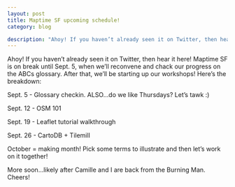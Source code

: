 ```yaml
---
layout: post
title: Maptime SF upcoming schedule!
category: blog

description: "Ahoy! If you haven’t already seen it on Twitter, then hear it here! Maptime SF is on break until Sept. 5, when we’ll reconvene and chack our progress on the ABCs glossary. After that, we’ll be starting up our workshops!"
---
```



Ahoy! If you haven’t already seen it on Twitter, then hear it here! Maptime SF is on break until Sept. 5, when we’ll reconvene and chack our progress on the ABCs glossary. After that, we’ll be starting up our workshops! Here’s the breakdown:

Sept. 5 - Glossary checkin. ALSO…do we like Thursdays? Let’s tawk :)

Sept. 12 - OSM 101

Sept. 19 - Leaflet tutorial walkthrough

Sept. 26 - CartoDB + Tilemill

October = making month! Pick some terms to illustrate and then let’s work on it together!

More soon…likely after Camille and I are back from the Burning Man. Cheers!